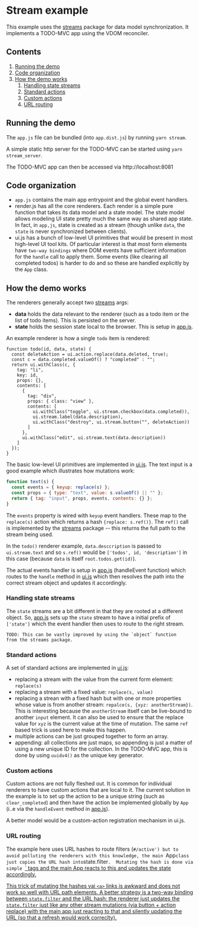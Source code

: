 # Stream example

This example uses the [streams](https://github.com/dotchain/streams)
package for data model synchronization.  It implements a TODO-MVC app
using the VDOM reconciler.

## Contents
1. [Running the demo](#running-the-demo)
2. [Code organization](#code-organization)
3. [How the demo works](#how-the-demo-works)
    1. [Handling state streams](#handling-state-streams)
    2. [Standard actions](#standard-actions)
    3. [Custom actions](#custom-actions)
    4. [URL routing](#url-routing)

## Running the demo

The `app.js` file can be bundled (into `app.dist.js`) by running `yarn stream`.

A simple static http server for the TODO-MVC can be started using `yarn stream_server`.

The TODO-MVC app can then be accessed via http://localhost:8081

## Code organization

* `app.js` contains the main app entrypoint and the global event
handlers.
* render.js has all the core renderers.  Each render is a simple pure
function that takes its data model and a state model.  The state model
allows modeling UI state pretty much the same way as shared app
state. In fact, in `app,js`, state is created as a stream (though
unlike `data`, the `state` is never synchronized between clients).
* ui.js has a bunch of low-level UI primitives that would be present
in most high-level UI tool kits.  Of particular interest is that most
form elements have `two-way bindings` where DOM events have
sufficient information for the `handle` call to apply them.  Some
events (like clearing all completed todos) is harder to do and so
these are handled explicitly by the `App` class.

## How the demo works

The renderers generally accept two
[streams](https://github.com/dotchain/streams) args:

* **data** holds the data relevant to the renderer (such as a todo
    item or the list of todo items). This is persisted on the server.
* **state** holds the session state local to the browser.  This is
    setup in
    [app.js](https://github.com/dotchain/vdom/blob/master/example/stream/app.js).

An example renderer is how a single `todo` item is rendered:

```
function todo(id, data, state) {
  const deleteAction = ui.action.replace(data.deleted, true);
  const c = data.completed.valueOf() ? "completed" : "";
  return ui.withClass(c, {
    tag: "li",
    key: id,
    props: {},
    contents: [
      {
        tag: "div",
        props: { class: "view" },
        contents: [
          ui.withClass("toggle", ui.stream.checkbox(data.completed)),
          ui.stream.label(data.description),
          ui.withClass("destroy", ui.stream.button("", deleteAction))
        ]
      },
      ui.withClass("edit", ui.stream.text(data.description))
    ]
  });
}
```

The basic low-level UI primitives are implemented in
[ui.js](https://github.com/dotchain/vdom/blob/master/example/stream/ui.js).
The text input is a good example which illustrates how mutations work:

```js
function text(s) {
  const events = { keyup: replace(s) };
  const props = { type: "text", value: s.valueOf() || "" };
  return { tag: "input", props, events, contents: {} };
}
```

The `events` property is wired with `keyup` event handlers. These map
to the `replace(s)` action which returns a hash
`{replace: s.ref()}`.  The `ref()` call is implemented by the
[streams](https://github.com/dotchain/streams) package -- this returns
the full path to the stream being used.

In the `todo()` renderer example, `data.desccription` is passed to
`ui.stream.text` and so `s.ref()` would be `['todos', id,
'description']` in this case (because `data` is itself
`root.todos.get(id)`).

The actual events handler is setup in
[app.js](https://github.com/dotchain/vdom/blob/master/example/stream/app.js)
(handleEvent function) which routes to the `handle` method in
[ui.js](https://github.com/dotchain/vdom/blob/master/example/stream/ui.js)
which then resolves the path into the correct stream object and
updates it accordingly.

### Handling state streams

The `state` streams are a bit different in that they are rooted at a
different object. So,
[app.js](https://github.com/dotchain/vdom/blob/master/example/stream/app.js)
sets up the `state` stream to have a initial prefix of `['state']`
which the event handler then uses to route to the right stream.

    TODO: This can be vastly improved by using the `object` function
    from the streams package.


### Standard actions

A set of standard actions are implemented in
[ui.js](https://github.com/dotchain/vdom/blob/master/example/stream/ui.js):

* replacing a stream with the value from the current form element:
  `replace(s)`
* replacing a stream with a fixed value: `replace(s, value)`
* replacing a strean with a fixed hash but with one or more properties
  whose value is from another stream: `repalce(s, {xyz:
  anotherStream})`. This is interesting because the `anotherStream`
  itself can be live-bound to another `input` element.  It can also be
  used to ensure that the replace value for `xyz` is the current value
  at the time of mutation.  The same `ref` based trick is used here to
  make this happen.
* multiple actions can be just grouped together to form an array.
* appending: all collections are just maps, so appending is just a
  matter of using a new unique ID for the collection.  In the TODO-MVC
  app, this is done by using `uuidv4()` as the unique key generator.


### Custom actions

Custom actions are not fully fleshed out.  It is common for individual
renderers to have custom actions that are local to it. The current
solution in the example is to set up the action to be a unique string
(such as `clear_completed`) and then have the action be implemented
globally by `App` (i..e via the `handleEvent` method in
[app.js](https://github.com/dotchain/vdom/blob/master/example/stream/app.js)).

A better model would be a custom-action registration mechanism in
ui.js.

### URL routing

The example here uses URL hashes to route filters (`#/active') but to
avoid polluting the renderers with this knowledge, the main `App`
class just copies the URL hash into `state.filter`.  Mutating the hash
is done via simple `<a href="#/completed">` tags and the main App
reacts to this and updates the state accordingly.

This trick of mutating the hashes vai `<a>` links is awkward and does
not work so well with URL path elements. A better strategy is a
two-way binding between `state.filter` and the URL hash: the renderer
just updates the `state.filter` just like any other stream mutations
(via button + action replace) with the main app just reacting to that
and silently updating the URL (so that a refresh would work
correclty).
